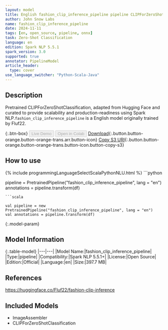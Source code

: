 ```yaml
---
layout: model
title: English fashion_clip_inference_pipeline pipeline CLIPForZeroShotClassification from Fluf22
author: John Snow Labs
name: fashion_clip_inference_pipeline
date: 2024-11-11
tags: [en, open_source, pipeline, onnx]
task: Zero-Shot Classification
language: en
edition: Spark NLP 5.5.1
spark_version: 3.0
supported: true
annotator: PipelineModel
article_header:
  type: cover
use_language_switcher: "Python-Scala-Java"
---
```


## Description

Pretrained CLIPForZeroShotClassification, adapted from Hugging Face and curated to provide scalability and production-readiness using Spark NLP.`fashion_clip_inference_pipeline` is a English model originally trained by Fluf22.

{:.btn-box}
<button class="button button-orange" disabled>Live Demo</button>
<button class="button button-orange" disabled>Open in Colab</button>
[Download](https://s3.amazonaws.com/auxdata.johnsnowlabs.com/public/models/fashion_clip_inference_pipeline_en_5.5.1_3.0_1731287527759.zip){:.button.button-orange.button-orange-trans.arr.button-icon}
[Copy S3 URI](s3://auxdata.johnsnowlabs.com/public/models/fashion_clip_inference_pipeline_en_5.5.1_3.0_1731287527759.zip){:.button.button-orange.button-orange-trans.button-icon.button-copy-s3}

## How to use



<div class="tabs-box" markdown="1">
{% include programmingLanguageSelectScalaPythonNLU.html %}
```python

pipeline = PretrainedPipeline("fashion_clip_inference_pipeline", lang = "en")
annotations =  pipeline.transform(df)   

```
```scala

val pipeline = new PretrainedPipeline("fashion_clip_inference_pipeline", lang = "en")
val annotations = pipeline.transform(df)

```
</div>

{:.model-param}
## Model Information

{:.table-model}
|---|---|
|Model Name:|fashion_clip_inference_pipeline|
|Type:|pipeline|
|Compatibility:|Spark NLP 5.5.1+|
|License:|Open Source|
|Edition:|Official|
|Language:|en|
|Size:|397.7 MB|

## References

https://huggingface.co/Fluf22/fashion-clip-inference

## Included Models

- ImageAssembler
- CLIPForZeroShotClassification